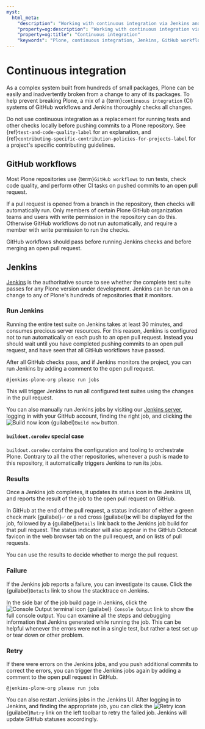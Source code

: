 ```yaml
---
myst:
  html_meta:
    "description": "Working with continuous integration via Jenkins and GitHub workflows in Plone"
    "property=og:description": "Working with continuous integration via Jenkins and GitHub workflows in Plone"
    "property=og:title": "Continuous integration"
    "keywords": "Plone, continuous integration, Jenkins, GitHub workflows"
---
```


# Continuous integration

As a complex system built from hundreds of small packages, Plone can be easily and inadvertently broken from a change to any of its packages.
To help prevent breaking Plone, a mix of a {term}`continuous integration` (CI) systems of GitHub workflows and Jenkins thoroughly checks all changes.

Do not use continuous integration as a replacement for running tests and other checks locally before pushing commits to a Plone repository.
See {ref}`test-and-code-quality-label` for an explanation, and {ref}`contributing-specific-contribution-policies-for-projects-label` for a project's specific contributing guidelines.


## GitHub workflows

Most Plone repositories use {term}`GitHub workflows` to run tests, check code quality, and perform other CI tasks on pushed commits to an open pull request.

If a pull request is opened from a branch in the repository, then checks will automatically run.
Only members of certain Plone GitHub organization teams and users with write permission in the repository can do this.
Otherwise GitHub workflows do not run automatically, and require a member with write permission to run the checks.

GitHub workflows should pass before running Jenkins checks and before merging an open pull request.


## Jenkins

[Jenkins](https://jenkins.plone.org) is the authoritative source to see whether the complete test suite passes for any Plone version under development.
Jenkins can be run on a change to any of Plone's hundreds of repositories that it monitors.


### Run Jenkins

Running the entire test suite on Jenkins takes at least 30 minutes, and consumes precious server resources.
For this reason, Jenkins is configured not to run automatically on each push to an open pull request.
Instead you should wait until you have completed pushing commits to an open pull request, and have seen that all GitHub workflows have passed.

After all GitHub checks pass, and if Jenkins monitors the project, you can run Jenkins by adding a comment to the open pull request.

```text
@jenkins-plone-org please run jobs
```

This will trigger Jenkins to run all configured test suites using the changes in the pull request.

You can also manually run Jenkins jobs by visiting our [Jenkins server](https://jenkins.plone.org/), logging in with your GitHub account, finding the right job, and clicking the <img alt="Build now icon" src="/_static/contributing/core/icon-build-now.svg" class="inline"> {guilabel}`Build now` button.


#### `buildout.coredev` special case

`buildout.coredev` contains the configuration and tooling to orchestrate Plone.
Contrary to all the other repositories, whenever a push is made to this repository, it automatically triggers Jenkins to run its jobs.


### Results

Once a Jenkins job completes, it updates its status icon in the Jenkins UI, and reports the result of the job to the open pull request on GitHub.

In GitHub at the end of the pull request, a status indicator of either a green check mark {guilabel}`✅` or a red cross {guilabel}`❌` will be displayed for the job, followed by a {guilabel}`Details` link back to the Jenkins job build for that pull request.
The status indicator will also appear in the GitHub Octocat favicon in the web browser tab on the pull request, and on lists of pull requests.

You can use the results to decide whether to merge the pull request.


### Failure

If the Jenkins job reports a failure, you can investigate its cause.
Click the {guilabel}`Details` link to show the stacktrace on Jenkins.

In the side bar of the job build page in Jenkins, click the <img alt="Console Output terminal icon" src="/_static/contributing/core/icon-terminal.svg" class="inline"> {guilabel}` Console Output` link to show the full console output.
You can examine all the steps and debugging information that Jenkins generated while running the job.
This can be helpful whenever the errors were not in a single test, but rather a test set up or tear down or other problem.


### Retry

If there were errors on the Jenkins jobs, and you push additional commits to correct the errors, you can trigger the Jenkins jobs again by adding a comment to the open pull request in GitHub.

```text
@jenkins-plone-org please run jobs
```

You can also restart Jenkins jobs in the Jenkins UI.
After logging in to Jenkins, and finding the appropriate job, you can click the <img alt="Retry icon" src="/_static/contributing/core/icon-retry.svg" class="inline"> {guilabel}`Retry` link on the left toolbar to retry the failed job.
Jenkins will update GitHub statuses accordingly.
